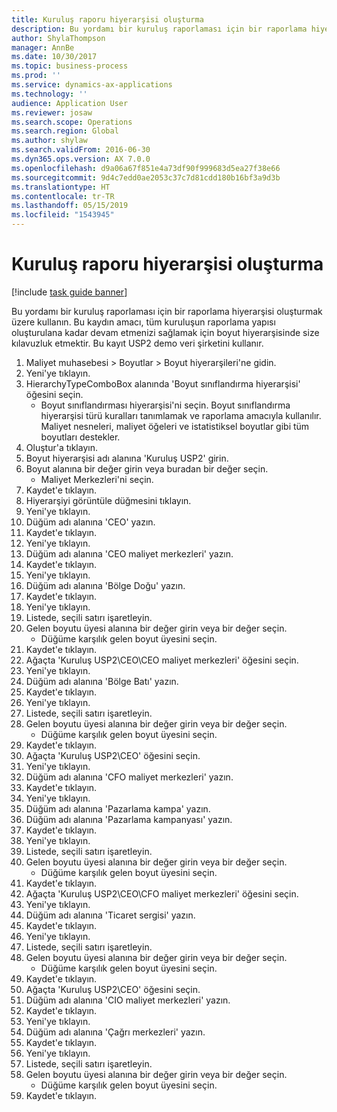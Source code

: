 ```yaml
---
title: Kuruluş raporu hiyerarşisi oluşturma
description: Bu yordamı bir kuruluş raporlaması için bir raporlama hiyerarşisi oluşturmak üzere kullanın.
author: ShylaThompson
manager: AnnBe
ms.date: 10/30/2017
ms.topic: business-process
ms.prod: ''
ms.service: dynamics-ax-applications
ms.technology: ''
audience: Application User
ms.reviewer: josaw
ms.search.scope: Operations
ms.search.region: Global
ms.author: shylaw
ms.search.validFrom: 2016-06-30
ms.dyn365.ops.version: AX 7.0.0
ms.openlocfilehash: d9a06a67f851e4a73df90f999683d5ea27f38e66
ms.sourcegitcommit: 9d4c7edd0ae2053c37c7d81cdd180b16bf3a9d3b
ms.translationtype: HT
ms.contentlocale: tr-TR
ms.lasthandoff: 05/15/2019
ms.locfileid: "1543945"
---
```

# <a name="create-an-organization-report-hierarchy"></a>Kuruluş raporu hiyerarşisi oluşturma

[!include [task guide banner](../../includes/task-guide-banner.md)]

Bu yordamı bir kuruluş raporlaması için bir raporlama hiyerarşisi oluşturmak üzere kullanın. Bu kaydın amacı, tüm kuruluşun raporlama yapısı oluşturulana kadar devam etmenizi sağlamak için boyut hiyerarşisinde size kılavuzluk etmektir. Bu kayıt USP2 demo veri şirketini kullanır.

1. Maliyet muhasebesi > Boyutlar > Boyut hiyerarşileri'ne gidin.
2. Yeni'ye tıklayın.
3. HierarchyTypeComboBox alanında 'Boyut sınıflandırma hiyerarşisi' öğesini seçin.
    * Boyut sınıflandırması hiyerarşisi'ni seçin. Boyut sınıflandırma hiyerarşisi türü kuralları tanımlamak ve raporlama amacıyla kullanılır. Maliyet nesneleri, maliyet öğeleri ve istatistiksel boyutlar gibi tüm boyutları destekler.  
4. Oluştur'a tıklayın.
5. Boyut hiyerarşisi adı alanına 'Kuruluş USP2' girin.
6. Boyut alanına bir değer girin veya buradan bir değer seçin.
    * Maliyet Merkezleri'ni seçin.  
7. Kaydet'e tıklayın.
8. Hiyerarşiyi görüntüle düğmesini tıklayın.
9. Yeni'ye tıklayın.
10. Düğüm adı alanına 'CEO' yazın.
11. Kaydet'e tıklayın.
12. Yeni'ye tıklayın.
13. Düğüm adı alanına 'CEO maliyet merkezleri' yazın.
14. Kaydet'e tıklayın.
15. Yeni'ye tıklayın.
16. Düğüm adı alanına 'Bölge Doğu' yazın.
17. Kaydet'e tıklayın.
18. Yeni'ye tıklayın.
19. Listede, seçili satırı işaretleyin.
20. Gelen boyutu üyesi alanına bir değer girin veya bir değer seçin.
    * Düğüme karşılık gelen boyut üyesini seçin.  
21. Kaydet'e tıklayın.
22. Ağaçta 'Kuruluş USP2\CEO\CEO maliyet merkezleri' öğesini seçin.
23. Yeni'ye tıklayın.
24. Düğüm adı alanına 'Bölge Batı' yazın.
25. Kaydet'e tıklayın.
26. Yeni'ye tıklayın.
27. Listede, seçili satırı işaretleyin.
28. Gelen boyutu üyesi alanına bir değer girin veya bir değer seçin.
    * Düğüme karşılık gelen boyut üyesini seçin.  
29. Kaydet'e tıklayın.
30. Ağaçta 'Kuruluş USP2\CEO' öğesini seçin.
31. Yeni'ye tıklayın.
32. Düğüm adı alanına 'CFO maliyet merkezleri' yazın.
33. Kaydet'e tıklayın.
34. Yeni'ye tıklayın.
35. Düğüm adı alanına 'Pazarlama kampa' yazın.
36. Düğüm adı alanına 'Pazarlama kampanyası' yazın.
37. Kaydet'e tıklayın.
38. Yeni'ye tıklayın.
39. Listede, seçili satırı işaretleyin.
40. Gelen boyutu üyesi alanına bir değer girin veya bir değer seçin.
    * Düğüme karşılık gelen boyut üyesini seçin.  
41. Kaydet'e tıklayın.
42. Ağaçta 'Kuruluş USP2\CEO\CFO maliyet merkezleri' öğesini seçin.
43. Yeni'ye tıklayın.
44. Düğüm adı alanına 'Ticaret sergisi' yazın.
45. Kaydet'e tıklayın.
46. Yeni'ye tıklayın.
47. Listede, seçili satırı işaretleyin.
48. Gelen boyutu üyesi alanına bir değer girin veya bir değer seçin.
    * Düğüme karşılık gelen boyut üyesini seçin.  
49. Kaydet'e tıklayın.
50. Ağaçta 'Kuruluş USP2\CEO' öğesini seçin.
51. Düğüm adı alanına 'CIO maliyet merkezleri' yazın.
52. Kaydet'e tıklayın.
53. Yeni'ye tıklayın.
54. Düğüm adı alanına 'Çağrı merkezleri' yazın.
55. Kaydet'e tıklayın.
56. Yeni'ye tıklayın.
57. Listede, seçili satırı işaretleyin.
58. Gelen boyutu üyesi alanına bir değer girin veya bir değer seçin.
    * Düğüme karşılık gelen boyut üyesini seçin.  
59. Kaydet'e tıklayın.

